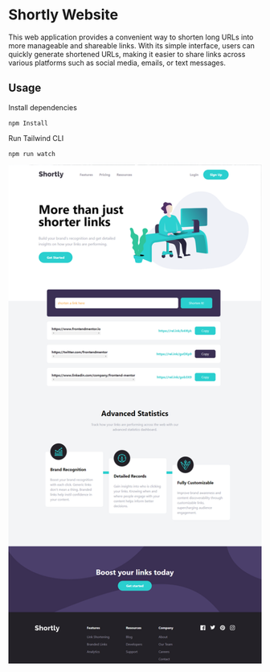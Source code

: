# Shortly Website

This web application provides a convenient way to shorten long URLs into more manageable and shareable links. With its simple interface, users can quickly generate shortened URLs, making it easier to share links across various platforms such as social media, emails, or text messages.

## Usage

Install dependencies

```
npm Install
```

Run Tailwind CLI

```
npm run watch
```

![Alt text](images/shortly.png)
